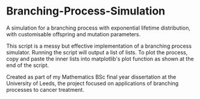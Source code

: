 # Branching-Process-Simulation
A simulation for a branching process with exponential lifetime distribution, with customisable offspring and mutation parameters.

This script is a messy but effective implementation of a branching process simulator. Running the script will output a list of lists. To plot the process, copy and paste the inner lists into matplotlib's plot function as shown at the end of the script. 

Created as part of my Mathematics BSc final year dissertation at the University of Leeds, the project focused on applications of branching processes to cancer treatment.
